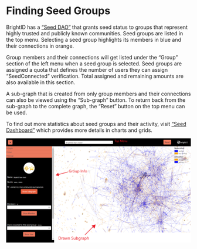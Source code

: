 # Finding Seed Groups

BrightID has a [“Seed DAO”](https://aragon.idchain.one/#/seeddao) that grants seed status to groups that represent highly trusted and publicly known communities. Seed groups are listed in the top menu. Selecting a seed group highlights its members in blue and their connections in orange.

Group members and their connections will get listed under the “Group” section of the left menu when a seed group is selected. Seed groups are assigned a quota that defines the number of users they can assign “SeedConnected” verification. Total assigned and remaining amounts are also available in this section.

A sub-graph that is created from only group members and their connections can also be viewed using the “Sub-graph” button. To return back from the sub-graph to the complete graph, the “Reset” button on the top menu can be used.

To find out more statistics about seed groups and their activity, visit [“Seed Dashboard”](https://explorer.brightid.org/seeds/) which provides more details in charts and grids.

![](../.gitbook/assets/Group.png)
